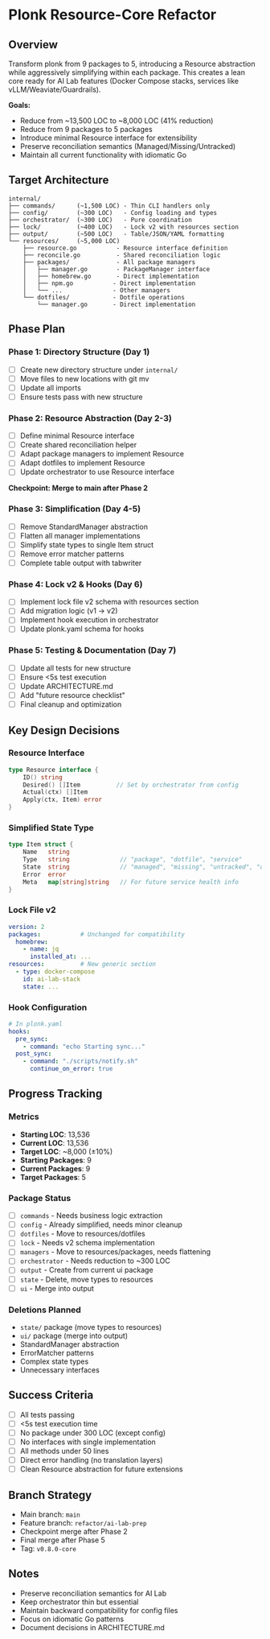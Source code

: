 # Plonk Resource-Core Refactor

## Overview
Transform plonk from 9 packages to 5, introducing a Resource abstraction while aggressively simplifying within each package. This creates a lean core ready for AI Lab features (Docker Compose stacks, services like vLLM/Weaviate/Guardrails).

**Goals:**
- Reduce from ~13,500 LOC to ~8,000 LOC (41% reduction)
- Reduce from 9 packages to 5 packages
- Introduce minimal Resource interface for extensibility
- Preserve reconciliation semantics (Managed/Missing/Untracked)
- Maintain all current functionality with idiomatic Go

## Target Architecture

```
internal/
├── commands/      (~1,500 LOC) - Thin CLI handlers only
├── config/        (~300 LOC)   - Config loading and types
├── orchestrator/  (~300 LOC)   - Pure coordination
├── lock/          (~400 LOC)   - Lock v2 with resources section
├── output/        (~500 LOC)   - Table/JSON/YAML formatting
└── resources/     (~5,000 LOC)
    ├── resource.go           - Resource interface definition
    ├── reconcile.go          - Shared reconciliation logic
    ├── packages/             - All package managers
    │   ├── manager.go        - PackageManager interface
    │   ├── homebrew.go       - Direct implementation
    │   ├── npm.go           - Direct implementation
    │   └── ...              - Other managers
    └── dotfiles/            - Dotfile operations
        └── manager.go       - Direct implementation
```

## Phase Plan

### Phase 1: Directory Structure (Day 1)
- [ ] Create new directory structure under `internal/`
- [ ] Move files to new locations with git mv
- [ ] Update all imports
- [ ] Ensure tests pass with new structure

### Phase 2: Resource Abstraction (Day 2-3)
- [ ] Define minimal Resource interface
- [ ] Create shared reconciliation helper
- [ ] Adapt package managers to implement Resource
- [ ] Adapt dotfiles to implement Resource
- [ ] Update orchestrator to use Resource interface

**Checkpoint: Merge to main after Phase 2**

### Phase 3: Simplification (Day 4-5)
- [ ] Remove StandardManager abstraction
- [ ] Flatten all manager implementations
- [ ] Simplify state types to single Item struct
- [ ] Remove error matcher patterns
- [ ] Complete table output with tabwriter

### Phase 4: Lock v2 & Hooks (Day 6)
- [ ] Implement lock file v2 schema with resources section
- [ ] Add migration logic (v1 → v2)
- [ ] Implement hook execution in orchestrator
- [ ] Update plonk.yaml schema for hooks

### Phase 5: Testing & Documentation (Day 7)
- [ ] Update all tests for new structure
- [ ] Ensure <5s test execution
- [ ] Update ARCHITECTURE.md
- [ ] Add "future resource checklist"
- [ ] Final cleanup and optimization

## Key Design Decisions

### Resource Interface
```go
type Resource interface {
    ID() string
    Desired() []Item          // Set by orchestrator from config
    Actual(ctx) []Item
    Apply(ctx, Item) error
}
```

### Simplified State Type
```go
type Item struct {
    Name   string
    Type   string              // "package", "dotfile", "service"
    State  string              // "managed", "missing", "untracked", "degraded"
    Error  error
    Meta   map[string]string   // For future service health info
}
```

### Lock File v2
```yaml
version: 2
packages:           # Unchanged for compatibility
  homebrew:
    - name: jq
      installed_at: ...
resources:          # New generic section
  - type: docker-compose
    id: ai-lab-stack
    state: ...
```

### Hook Configuration
```yaml
# In plonk.yaml
hooks:
  pre_sync:
    - command: "echo Starting sync..."
  post_sync:
    - command: "./scripts/notify.sh"
      continue_on_error: true
```

## Progress Tracking

### Metrics
- **Starting LOC**: 13,536
- **Current LOC**: 13,536
- **Target LOC**: ~8,000 (±10%)
- **Starting Packages**: 9
- **Current Packages**: 9
- **Target Packages**: 5

### Package Status
- [ ] `commands` - Needs business logic extraction
- [ ] `config` - Already simplified, needs minor cleanup
- [ ] `dotfiles` - Move to resources/dotfiles
- [ ] `lock` - Needs v2 schema implementation
- [ ] `managers` - Move to resources/packages, needs flattening
- [ ] `orchestrator` - Needs reduction to ~300 LOC
- [ ] `output` - Create from current ui package
- [ ] `state` - Delete, move types to resources
- [ ] `ui` - Merge into output

### Deletions Planned
- `state/` package (move types to resources)
- `ui/` package (merge into output)
- StandardManager abstraction
- ErrorMatcher patterns
- Complex state types
- Unnecessary interfaces

## Success Criteria
- [ ] All tests passing
- [ ] <5s test execution time
- [ ] No package under 300 LOC (except config)
- [ ] No interfaces with single implementation
- [ ] All methods under 50 lines
- [ ] Direct error handling (no translation layers)
- [ ] Clean Resource abstraction for future extensions

## Branch Strategy
- Main branch: `main`
- Feature branch: `refactor/ai-lab-prep`
- Checkpoint merge after Phase 2
- Final merge after Phase 5
- Tag: `v0.8.0-core`

## Notes
- Preserve reconciliation semantics for AI Lab
- Keep orchestrator thin but essential
- Maintain backward compatibility for config files
- Focus on idiomatic Go patterns
- Document decisions in ARCHITECTURE.md
